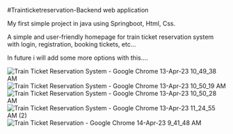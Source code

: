 #Trainticketreservation-Backend web application

My first simple project in java using Springboot, Html, Css.

A simple and user-friendly homepage for train ticket reservation system with login, registration, booking tickets, etc...

In future i will add some more options with this....


![Train Ticket Reservation System - Google Chrome 13-Apr-23 10_49_38 AM](https://user-images.githubusercontent.com/89632000/232317307-66327964-1ec6-4506-8fba-cb0e266af42b.png)
![Train Ticket Reservation System - Google Chrome 13-Apr-23 10_50_19 AM](https://user-images.githubusercontent.com/89632000/232317344-3c4eb220-9b35-452a-aa25-d46c28191deb.png)
![Train Ticket Reservation System - Google Chrome 13-Apr-23 10_50_28 AM](https://user-images.githubusercontent.com/89632000/232317362-2ed5ce2b-7192-4960-9c5d-a75907dd02fb.png)
![Train Ticket Reservation System - Google Chrome 13-Apr-23 11_24_55 AM (2)](https://user-images.githubusercontent.com/89632000/232317381-673ab99f-027c-43f3-ab1b-1eab4bd30adf.png)
![Train Ticket Reservation - Google Chrome 14-Apr-23 9_41_48 AM](https://user-images.githubusercontent.com/89632000/232317399-b4c819c8-288f-4146-891f-187497c3abd0.png)


